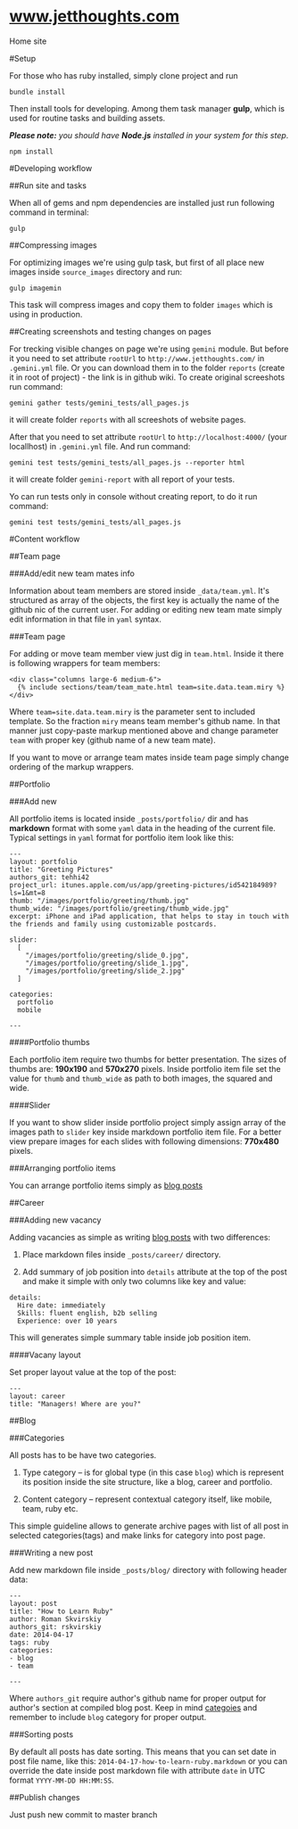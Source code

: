 www.jetthoughts.com
=====================

Home site

#Setup

For those who has ruby installed, simply clone project and run

```
bundle install
```

Then install tools for developing. Among them task manager **gulp**, which is used for routine tasks and building assets.

*__Please note:__ you should have __Node.js__ installed in your system for this step*.

```
npm install
```

#Developing workflow

##Run site and tasks

When all of gems and npm dependencies are installed just run following command in terminal:

```
gulp
```

##Compressing images

For optimizing images we're using gulp task, but first of all place new images inside `source_images` directory and run:

```
gulp imagemin
```

This task will compress images and copy them to folder `images` which is using in production.

##Creating screenshots and testing changes on pages

For trecking visible changes on page we're using `gemini` module.
But before it you need to set attribute `rootUrl` to `http://www.jetthoughts.com/` in `.gemini.yml` file.
Or you can download them in to the folder `reports` (create it in root of project) - the link is in github wiki.
To create original screeshots run command:

```
gemini gather tests/gemini_tests/all_pages.js
```

it will create folder `reports` with all screeshots of website pages.

After that you need to set attribute `rootUrl` to `http://localhost:4000/` (your locallhost) in `.gemini.yml` file.
And run command:

```
gemini test tests/gemini_tests/all_pages.js --reporter html
```

it will create folder `gemini-report` with all report of your tests.

Yo can run tests only in console without creating report, to do it run command:

```
gemini test tests/gemini_tests/all_pages.js
```


#Content workflow

##Team page

###Add/edit new team mates info

Information about team members are stored inside `_data/team.yml`. It's structured as array of the objects, the first key is actually the name of the github nic of the current user.
For adding or editing new team mate simply edit information in that file in `yaml` syntax.

###Team page

For adding or move team member view just dig in `team.html`. Inside it there is following wrappers for team members:

```
<div class="columns large-6 medium-6">
  {% include sections/team/team_mate.html team=site.data.team.miry %}
</div>
```

Where `team=site.data.team.miry` is the parameter sent to included template. So the fraction `miry` means team member's github name.
In that manner just copy-paste markup mentioned above and change parameter `team` with proper key (github name of a new team mate).

If you want to move or arrange team mates inside team page simply change ordering of the markup wrappers.

##Portfolio

###Add new

All portfolio items is located inside `_posts/portfolio/` dir and has __markdown__ format with some `yaml` data in the heading of the current file. Typical settings in `yaml` format for portfolio item look like this:

```
---
layout: portfolio
title: "Greeting Pictures"
authors_git: tehhi42
project_url: itunes.apple.com/us/app/greeting-pictures/id542184989?ls=1&mt=8
thumb: "/images/portfolio/greeting/thumb.jpg"
thumb_wide: "/images/portfolio/greeting/thumb_wide.jpg"
excerpt: iPhone and iPad application, that helps to stay in touch with the friends and family using customizable postcards.

slider:
  [
    "/images/portfolio/greeting/slide_0.jpg",
    "/images/portfolio/greeting/slide_1.jpg",
    "/images/portfolio/greeting/slide_2.jpg"
  ]

categories:
  portfolio
  mobile

---
```

####Portfolio thumbs

Each portfolio item require two thumbs for better presentation. The sizes of thumbs are: __190x190__ and __570x270__ pixels.
Inside portfolio item file set the value for `thumb` and `thumb_wide` as path to both images, the squared and wide.

####Slider

If you want to show slider inside portfolio project simply assign array of the images path to `slider` key inside markdown portfolio item file.
For a better view prepare images for each slides with following dimensions: __770x480__ pixels.

###Arranging portfolio items

You can arrange portfolio items simply as [blog posts](#sorting-posts)

##Career

###Adding new vacancy

Adding vacancies as simple as writing [blog posts](#writting-a-new-post) with two differences:

  1. Place markdown files inside `_posts/career/` directory.

  2. Add summary of job position into `details` attribute at the top of the post and make it simple with only two columns like key and value:

```
details:
  Hire date: immediately
  Skills: fluent english, b2b selling
  Experience: over 10 years
```
This will generates simple summary table inside job position item.

####Vacany layout

Set proper layout value at the top of the post:

```
---
layout: career
title: "Managers! Where are you?"
```

##Blog

###Categories

All posts has to be have two categories.

  1. Type category – is for global type (in this case `blog`) which is represent its position inside the site structure, like a blog, career and portfolio.

  2. Content category – represent contextual category itself, like mobile, team, ruby etc.

This simple guideline allows to generate archive pages with list of all post in selected categories(tags) and make links for category into post page.

###Writing a new post

Add new markdown file inside `_posts/blog/` directory with following header data:

```
---
layout: post
title: "How to Learn Ruby"
author: Roman Skvirskiy
authors_git: rskvirskiy
date: 2014-04-17
tags: ruby
categories:
- blog
- team

---
```

Where `authors_git` require author's github name for proper output for author's section at compiled blog post.
Keep in mind [categoies](#categories) and remember to include `blog` category for proper output.

###Sorting posts

By default all posts has date sorting. This means that you can set date in post file name, like this: `2014-04-17-how-to-learn-ruby.markdown` or you can override the date inside post markdown file with attribute `date` in UTC format `YYYY-MM-DD HH:MM:SS`.

##Publish changes

Just push new commit to master branch
